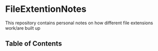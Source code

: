 # FileExtentionNotes
This repository contains personal notes on how different file extensions work/are built up
## Table of Contents

